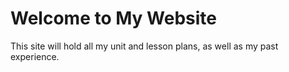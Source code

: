 # Welcome to My Website

This site will hold all my unit and lesson plans, as well as my past experience.
